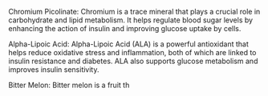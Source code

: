 Chromium Picolinate: Chromium is a trace mineral that plays a crucial role in carbohydrate and lipid metabolism. It helps regulate blood sugar levels by enhancing the action of insulin and improving glucose uptake by cells.

Alpha-Lipoic Acid: Alpha-Lipoic Acid (ALA) is a powerful antioxidant that helps reduce oxidative stress and inflammation, both of which are linked to insulin resistance and diabetes. ALA also supports glucose metabolism and improves insulin sensitivity.

Bitter Melon: Bitter melon is a fruit th
